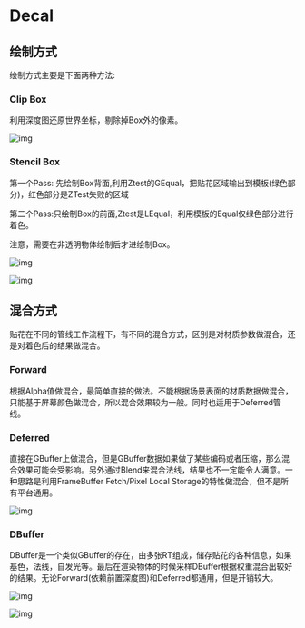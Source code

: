 # Decal

## 绘制方式

绘制方式主要是下面两种方法:

### Clip Box

利用深度图还原世界坐标，剔除掉Box外的像素。

![img](https://pic1.zhimg.com/80/v2-c0ce1f56651d3d4b755c5ec5f3e56848_720w.webp)

### Stencil Box

第一个Pass: 先绘制Box背面,利用Ztest的GEqual，把贴花区域输出到模板(绿色部分)，红色部分是ZTest失败的区域

第二个Pass:只绘制Box的前面,Ztest是LEqual，利用模板的Equal仅绿色部分进行着色。

注意，需要在非透明物体绘制后才进绘制Box。

![img](https://pic4.zhimg.com/80/v2-3046926b515d6a412914970c8241af5f_720w.webp)

![img](https://pic3.zhimg.com/80/v2-049f6d00556e1a5576995599dd433ad2_720w.webp)

## 混合方式

贴花在不同的管线工作流程下，有不同的混合方式，区别是对材质参数做混合，还是对着色后的结果做混合。

### Forward

根据Alpha值做混合，最简单直接的做法。不能根据场景表面的材质数据做混合，只能基于屏幕颜色做混合，所以混合效果较为一般。同时也适用于Deferred管线。

### Deferred

直接在GBuffer上做混合，但是GBuffer数据如果做了某些编码或者压缩，那么混合效果可能会受影响。另外通过Blend来混合法线，结果也不一定能令人满意。一种思路是利用FrameBuffer Fetch/Pixel Local Storage的特性做混合，但不是所有平台通用。

![img](https://pic1.zhimg.com/80/v2-810528528acd53caba850144edba0240_720w.webp)

### DBuffer

DBuffer是一个类似GBuffer的存在，由多张RT组成，储存贴花的各种信息，如果基色，法线，自发光等。最后在渲染物体的时候采样DBuffer根据权重混合出较好的结果。无论Forward(依赖前置深度图)和Deferred都通用，但是开销较大。

![img](https://pic1.zhimg.com/80/v2-aed39e991ce64f3b0824806b7be62a00_720w.webp)

![img](https://pic1.zhimg.com/80/v2-bba88b8f86fd60df2a26b873c32571f0_720w.webp)